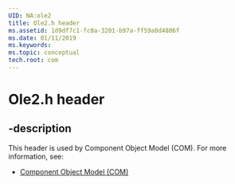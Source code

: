 ```yaml
---
UID: NA:ole2
title: Ole2.h header
ms.assetid: 1d9df7c1-fc0a-3201-b97a-ff59a0d4806f
ms.date: 01/11/2019
ms.keywords: 
ms.topic: conceptual
tech.root: com
---
```


# Ole2.h header


## -description


This header is used by Component Object Model (COM). For more information, see:

- [Component Object Model (COM)](../_com/index.md)

